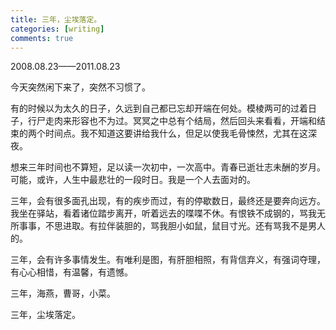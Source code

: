 ```yaml
---
title: 三年，尘埃落定。
categories: [writing]
comments: true
---
```

2008.08.23——2011.08.23

今天突然闲下来了，突然不习惯了。

有的时候以为太久的日子，久远到自己都已忘却开端在何处。模棱两可的过着日子，行尸走肉来形容也不为过。冥冥之中总有个结局，然后回头来看看，开端和结束的两个时间点。我不知道这要讲给我什么，但足以使我毛骨悚然，尤其在这深夜。

想来三年时间也不算短，足以读一次初中，一次高中。青春已逝壮志未酬的岁月。可能，或许，人生中最悲壮的一段时日。我是一个人去面对的。

三年，会有很多面孔出现，有的疾步而过，有的停歇数日，最终还是要奔向远方。我坐在驿站，看着诸位踏步离开，听着远去的喋喋不休。有恨铁不成钢的，骂我无所事事，不思进取。有拉伴装胆的，骂我胆小如鼠，鼠目寸光。还有骂我不是男人的。

三年，会有许多事情发生。有唯利是图，有肝胆相照，有背信弃义，有强词夺理，有心心相惜，有温馨，有遗憾。

三年，海燕，曹哥，小菜。

三年，尘埃落定。 
